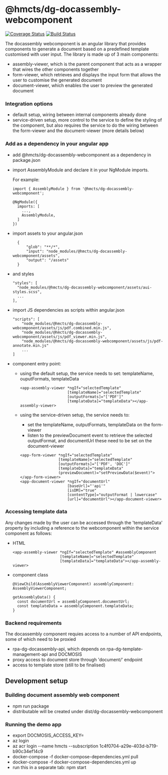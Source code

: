 # @hmcts/dg-docassembly-webcomponent 
[![Coverage Status](https://coveralls.io/repos/github/hmcts/dg-docassembly-webcomponent/badge.svg?branch=master)](https://coveralls.io/github/hmcts/dg-docassembly-webcomponent?branch=upload-npm-in-pipeline)
[![Build Status](https://travis-ci.com/hmcts/dg-docassembly-webcomponent.svg?branch=master)](https://travis-ci.com/hmcts/dg-docassembly-webcomponent)

The docassembly webcomponent is an angular library that provides components to generate a document based on a predefined template customised with user input.
The library is made up of 3 main components:
- assembly-viewer, which is the parent component that acts as a wrapper that wires the other components together
- form-viewer, which retrieves and displays the input form that allows the user to customise the generated document
- document-viewer, which enables the user to preview the generated document

### Integration options
- default setup, wiring between internal components already done
- service-driven setup, more control to the service to define the styling of the component, but also requires the service
  to do the wiring between the form-viewer and the document-viewer (more details below) 

### Add as a dependency in your angular app
- add @hmcts/dg-docassembly-webcomponent as a dependency in package.json
- import AssemblyModule and declare it in your NgModule imports.

  For example:
  ```
  import { AssemblyModule } from '@hmcts/dg-docassembly-webcomponent';

  @NgModule({
    imports: [
      ...,
      AssemblyModule,
    ]
  })
  ```
- import assets to your angular.json
  ```
    {
        "glob": "**/*",
        "input": "node_modules/@hmcts/dg-docassembly-webcomponent/assets",
        "output": "/assets"
    }
  ```
- and styles
  ```
  "styles": [
    "node_modules/@hmcts/dg-docassembly-webcomponent/assets/aui-styles.scss",
    ...
  ],
  ```
- import JS dependencies as scripts within angular.json
  ```
  "scripts": [
      "node_modules/@hmcts/dg-docassembly-webcomponent/assets/js/pdf.combined.min.js",
      "node_modules/@hmcts/dg-docassembly-webcomponent/assets/js/pdf_viewer.min.js",
      "node_modules/@hmcts/dg-docassembly-webcomponent/assets/js/pdf-annotate.min.js"
      ...
  ]
  ```
- component entry point:

  - using the default setup, the service needs to set: templateName, ouputFormats, templateData 
    ```
    <app-assembly-viewer *ngIf="selectedTemplate"
                         [templateName]="selectedTemplate"
                         [outputFormats]="['PDF']"
                         [templateData]="templateData"></app-assembly-viewer>
    ```
  
  - using the service-driven setup, the service needs to:
    - set the templateName, outputFormats, templateData on the form-viewer
    - listen to the previewDocument event to retrieve the selected outputFormat, and documentUrl
      these need to be set on the document-viewer
    ```
    <app-form-viewer *ngIf="selectedTemplate"
                     [templateName]="selectedTemplate"
                     [outputFormats]="['PDF', 'DOC']"
                     [templateData]="templateData"
                     (previewDocument)="setPreviewData($event)"></app-form-viewer>
    <app-document-viewer *ngIf="documentUrl"
                         [baseUrl]="'api'"
                         [isDM]="true"
                         [contentType]="outputFormat | lowercase"
                         [url]="documentUrl"></app-document-viewer>
    ```  
### Accessing template data
Any changes made by the user can be accessed through the 'templateData' property by including a reference to the webcomponent within the service component as follows:
- HTML
  ```
  <app-assembly-viewer *ngIf="selectedTemplate" #assemblyComponent
                       [templateName]="selectedTemplate"
                       [templateData]="templateData"></app-assembly-viewer>
  ```
- component class
  ```
  @ViewChild(AssemblyViewerComponent) assemblyComponent: AssemblyViewerComponent;
  
  getAssemblyData() {
    const documentUrl = assemblyComponent.documentUrl;
    const templateData = assemblyComponent.templateData;
  }
  ```
### Backend requirements
The docassembly component requies access to a number of API endpoints, some of which need to be proxied
- rpa-dg-docassembly-api, which depends on rpa-dg-template-management-api and DOCMOSIS
- proxy access to document store through 'document/' endpoint
- access to template store (still to be finalised)


## Development setup

### Building document assembly web component
- npm run package
- distributable will be created under dist/dg-docassembly-webcomponent

### Running the demo app
- export DOCMOSIS_ACCESS_KEY=<GET-DOCMOSIS-API-KEY-FROM-TEAM>
- az login
- az acr login --name hmcts --subscription 1c4f0704-a29e-403d-b719-b90c34ef14c9
- docker-compose -f docker-compose-dependencies.yml pull
- docker-compose -f docker-compose-dependencies.yml up
- run this in a separate tab: npm start
